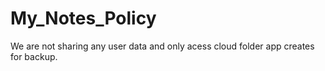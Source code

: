 # My_Notes_Policy
We are not sharing any user data and only acess cloud folder app creates for backup.
